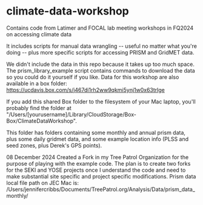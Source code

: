 # climate-data-workshop
Contains code from Latimer and FOCAL lab meeting workshops in FQ2024 on accessing climate data 

It includes scripts for manual data wrangling -- useful no matter what you're doing -- plus more specific scripts for accessing PRISM and GridMET data.

We didn't include the data in this repo because it takes up too much space. The prism_library_example script contains commands to download the data so you could do it yourself if you like. Data for this workshop are also available in a box folder: https://ucdavis.box.com/s/j467di1rh2ww9qkmi5ynj1w0x63trlge 
 
If you add this shared Box folder to the filesystem of your Mac laptop, you'll probably find the folder at "/Users/[yourusername]/Library/CloudStorage/Box-Box/ClimateDataWorkshop".

This folder has folders containing some monthly and annual prism data, plus some daily gridmet data, and some example location info (PLSS and seed zones, plus Derek's GPS points). 

08 December 2024 Created a Fork in my Tree Patrol Organization for the purpose of playing with the example code. The plan is to create two forks for the SEKI and YOSE projects once I understand the code and need to make substantial site specific and project specific modifications. 
Prism data local file path on JEC Mac is: /Users/jennifercribbs/Documents/TreePatrol.org/Analysis/Data/prism_data_monthly/

